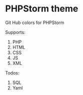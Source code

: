 PHPStorm theme
==============

Git Hub colors for PHPStorm

Supports:

1. PHP
2. HTML
3. CSS
4. JS
5. XML

Todos:

1. SQL
2. Yaml